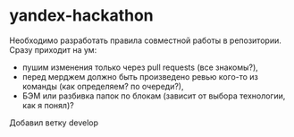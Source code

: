 # yandex-hackathon

Необходимо разработать правила совместной работы в репозитории.
Сразу приходит на ум:

- пушим изменения только через pull requests (все знакомы?),
- перед мерджем должно быть произведено ревью кого-то из команды (как определяем? по очереди?),
- БЭМ или разбивка папок по блокам (зависит от выбора технологии, как я понял)?

Добавил ветку develop
